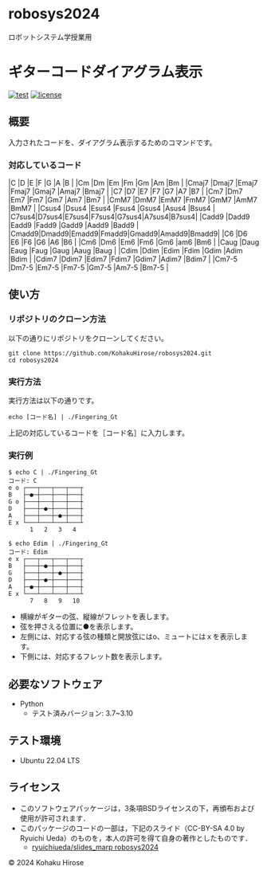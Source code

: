 # robosys2024
ロボットシステム学授業用

# ギターコードダイアグラム表示

[![test](https://github.com/KohakuHirose/robosys2024/actions/workflows/test.yml/badge.svg)](https://github.com/KohakuHirose/robosys2024/actions/workflows/test.yml)
[![license](https://img.shields.io/badge/license-BSD--3--Clause-green?style=flat)](https://github.com/KohakuHirose/robosys2024/tree/main?tab=BSD-3-Clause-1-ov-file)

## 概要
入力されたコードを、ダイアグラム表示するためのコマンドです。

### 対応しているコード
|C     |D     |E     |F     |G     |A     |B     |
|Cm    |Dm    |Em    |Fm    |Gm    |Am    |Bm    |
|Cmaj7 |Dmaj7 |Emaj7 |Fmaj7 |Gmaj7 |Amaj7 |Bmaj7 |
|C7    |D7    |E7    |F7    |G7    |A7    |B7    |
|Cm7   |Dm7   |Em7   |Fm7   |Gm7   |Am7   |Bm7   |
|CmM7  |DmM7  |EmM7  |FmM7  |GmM7  |AmM7  |BmM7  |
|Csus4 |Dsus4 |Esus4 |Fsus4 |Gsus4 |Asus4 |Bsus4 |
|C7sus4|D7sus4|E7sus4|F7sus4|G7sus4|A7sus4|B7sus4|
|Cadd9 |Dadd9 |Eadd9 |Fadd9 |Gadd9 |Aadd9 |Badd9 |
|Cmadd9|Dmadd9|Emadd9|Fmadd9|Gmadd9|Amadd9|Bmadd9|
|C6    |D6    |E6    |F6    |G6    |A6    |B6    |
|Cm6   |Dm6   |Em6   |Fm6   |Gm6   |am6   |Bm6   |
|Caug  |Daug  |Eaug  |Faug  |Gaug  |Aaug  |Baug  |
|Cdim  |Ddim  |Edim  |Fdim  |Gdim  |Adim  |Bdim  |
|Cdim7 |Ddim7 |Edim7 |Fdim7 |Gdim7 |Adim7 |Bdim7 |
|Cm7-5 |Dm7-5 |Em7-5 |Fm7-5 |Gm7-5 |Am7-5 |Bm7-5 |

## 使い方
### リポジトリのクローン方法
以下の通りにリポジトリをクローンしてください。
```
git clone https://github.com/KohakuHirose/robosys2024.git
cd robosys2024
```

### 実行方法
実行方法は以下の通りです。
```
echo [コード名] | ./Fingering_Gt
```
上記の対応しているコードを［コード名］に入力します。


### 実行例
```
$ echo C | ./Fingering_Gt
コード: C
e o ┌───┬───┬───┬───┬
B   ├─●─┼───┼───┼───┼
G o ├───┼───┼───┼───┼
D   ├───┼─●─┼───┼───┼
A   ├───┼───┼─●─┼───┼
E x └───┴───┴───┴───┴
      1   2   3   4
```
```
$ echo Edim | ./Fingering_Gt
コード: Edim
e x ┌───┬───┬───┬───┬
B   ├───┼─●─┼───┼───┼
G   ├───┼───┼─●─┼───┼
D   ├───┼─●─┼───┼───┼
A   ├─●─┼───┼───┼───┼
E x └───┴───┴───┴───┴
      7   8   9   10
```
- 横線がギターの弦、縦線がフレットを表します。
- 弦を押さえる位置に●を表示します。
- 左側には、対応する弦の種類と開放弦にはo、ミュートにはｘを表示します。
- 下側には、対応するフレット数を表示します。

## 必要なソフトウェア
- Python
	- テスト済みバージョン: 3.7~3.10

## テスト環境
- Ubuntu 22.04 LTS

## ライセンス
- このソフトウェアパッケージは，3条項BSDライセンスの下，再頒布および使用が許可されます．
- このパッケージのコードの一部は，下記のスライド（CC-BY-SA 4.0 by Ryuichi Ueda）のものを，本人の許可を得て自身の著作としたものです．
    - [ryuichiueda/slides_marp robosys2024](https://github.com/ryuichiueda/slides_marp/tree/master/robosys2024)

 © 2024 Kohaku Hirose
